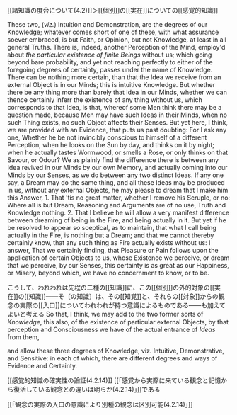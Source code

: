 [[諸知識の度合について(4.2)]]＞[[個別]]の[[実在]]についての[[感覚的知識]]

These two, (*viz.*) Intuition and Demonstration, are the degrees of our Knowledge; whatever comes short of one of these, with what assurance soever embraced, is but Faith, or Opinion, but not Knowledge, at least in all general Truths. There is, indeed, another Perception of the Mind, employ'd about *the particular existence of finite Beings* without us; which going beyond bare probability, and yet not reaching perfectly to either of the foregoing degrees of certainty, passes under the name of Knowledge. There can be nothing more certain, than that the Idea we receive from an external Object is in our Minds; this is intuitive Knowledge. But whether there be any thing more than barely that Idea in our Minds, whether we can thence certainly inferr the existence of any thing without us, which corresponds to that Idea, is that, whereof some Men think there may be a question made, because Men may have such Ideas in their Minds, when no such Thing exists, no such Object affects their Senses. But yet here, I think, we are provided with an Evidence, that puts us past doubting: For I ask any one, Whether he be not invincibly conscious to himself of a different Perception, when he looks on the Sun by day, and thinks on it by night; when he actually tastes Wormwood, or smells a Rose, or only thinks on that Savour, or Odour? We as plainly find the difference there is between any Idea revived in our Minds by our own Memory, and actually coming into our Minds by our Senses, as we do between any two distinct Ideas. If any one say, a Dream may do the same thing, and all these Ideas may be produced in us, without any external Objects, he may please to dream that I make him this Answer, 1. That 'tis no great matter, whether I remove his Scruple, or no: Where all is but Dream, Reasoning and Arguments are of no use, Truth and Knowledge nothing. 2. That I believe he will allow a very manifest difference between dreaming of being in the Fire, and being actually in it. But yet if he be resolved to appear so sceptical, as to maintain, that what I call being actually in the Fire, is nothing but a Dream; and that we cannot thereby certainly know, that any such thing as Fire actually exists without us: I answer, That we certainly finding, that Pleasure or Pain follows upon the application of certain Objects to us, whose Existence we perceive, or dream that we perceive, by our Senses, this certainty is as great as our Happiness, or Misery, beyond which, we have no concernment to know, or to be. 

こうして、われわれは先程の二種の[[知識]]に、この[[個別]]の外的対象の[[実在]]の[[知識]]——そ〔の知識〕は、その[[知覚]]と、それらの[[対象]]からの観念の実際の[[入口]]についてわれわれが持つ意識によるものである——も加えてよいと考える
So that, I think, we may add to the two former sorts of *Knowledge*, this also, of the existence of particular external Objects, by that perception and Consciousness we have of the actual entrance of *Ideas* from them, 

and allow these three degrees of Knowledge, viz. Intuitive, Demonstrative, and Sensitive: in each of which, there are different degrees and ways of Evidence and Certainty.




 [[感覚的知識の確実性の論証(4.2.14)]]
 [[「感覚から実際に来ている観念と記憶から復活している観念との違いは明らか(4.2.14)」]]である




[[「観念の実際の入口の意識により別種の観念は区別可能(4.2.14)」]]